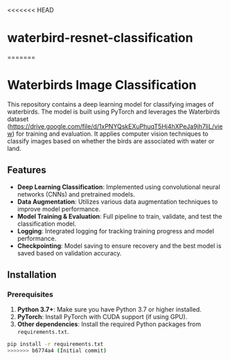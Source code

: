 <<<<<<< HEAD
# waterbird-resnet-classification
=======
# Waterbirds Image Classification

This repository contains a deep learning model for classifying images of waterbirds. The model is built using PyTorch and leverages the Waterbirds dataset (https://drive.google.com/file/d/1xPNYQskEXuPhuqT5Hj4hXPeJa9jh7liL/view) for training and evaluation. It applies computer vision techniques to classify images based on whether the birds are associated with water or land.

## Features
- **Deep Learning Classification**: Implemented using convolutional neural networks (CNNs) and pretrained models.
- **Data Augmentation**: Utilizes various data augmentation techniques to improve model performance.
- **Model Training & Evaluation**: Full pipeline to train, validate, and test the classification model.
- **Logging**: Integrated logging for tracking training progress and model performance.
- **Checkpointing**: Model saving to ensure recovery and the best model is saved based on validation accuracy.

## Installation

### Prerequisites

1. **Python 3.7+**: Make sure you have Python 3.7 or higher installed.
2. **PyTorch**: Install PyTorch with CUDA support (if using GPU).
3. **Other dependencies**: Install the required Python packages from `requirements.txt`.

```bash
pip install -r requirements.txt
>>>>>>> b6774a4 (Initial commit)

